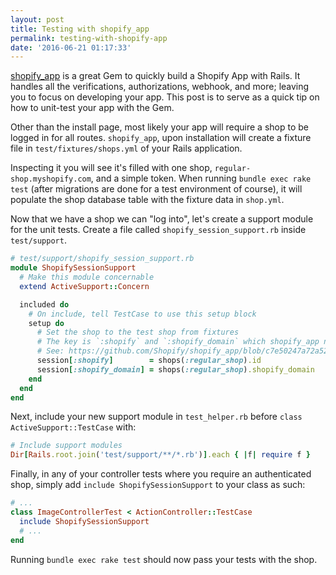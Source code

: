 ```yaml
---
layout: post
title: Testing with shopify_app
permalink: testing-with-shopify-app
date: '2016-06-21 01:17:33'
---
```


[shopify_app](https://github.com/Shopify/shopify_app) is a great Gem to quickly build a Shopify App with Rails. It handles all the verifications, authorizations, webhook, and more; leaving you to focus on developing your app. This post is to serve as a quick tip on how to unit-test your app with the Gem.

Other than the install page, most likely your app will require a shop to be logged in for all routes. `shopify_app`, upon installation will create a fixture file in `test/fixtures/shops.yml` of your Rails application.

Inspecting it you will see it's filled with one shop, `regular-shop.myshopify.com`, and a simple token. When running `bundle exec rake test` (after migrations are done for a test environment of course), it will populate the shop database table with the fixture data in `shop.yml`.

Now that we have a shop we can "log into", let's create a support module for the unit tests. Create a file called `shopify_session_support.rb` inside `test/support`.

```ruby
# test/support/shopify_session_support.rb
module ShopifySessionSupport
  # Make this module concernable
  extend ActiveSupport::Concern

  included do
    # On include, tell TestCase to use this setup block
    setup do
      # Set the shop to the test shop from fixtures
      # The key is `:shopify` and `:shopify_domain` which shopify_app needs
      # See: https://github.com/Shopify/shopify_app/blob/c7e50247a72a52b1d1e4d9009ba997196a64e7e8/lib/shopify_app/login_protection.rb#L22
      session[:shopify]        = shops(:regular_shop).id
      session[:shopify_domain] = shops(:regular_shop).shopify_domain
    end
  end
end
```

Next, include your new support module in `test_helper.rb` before `class ActiveSupport::TestCase` with:

```ruby
# Include support modules
Dir[Rails.root.join('test/support/**/*.rb')].each { |f| require f }
```

Finally, in any of your controller tests where you require an authenticated shop, simply add `include ShopifySessionSupport` to your class as such:

```ruby
# ...
class ImageControllerTest < ActionController::TestCase
  include ShopifySessionSupport
  # ...
end
```

Running `bundle exec rake test` should now pass your tests with the shop.
